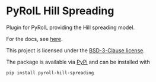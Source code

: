 # PyRolL Hill Spreading

Plugin for PyRolL providing the Hill spreading model.

For the docs, see [here](docs/docs.pdf).

This project is licensed under the [BSD-3-Clause license](LICENSE).

The package is available via [PyPi](https://pypi.org/project/pyroll-hill-spreading/) and can be installed with
    
    pip install pyroll-hill-spreading